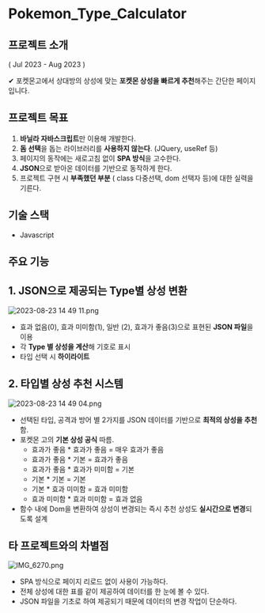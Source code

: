 # Pokemon_Type_Calculator

## 프로젝트 소개

( Jul 2023 - Aug 2023 )

✔ 포켓몬고에서 상대방의 상성에 맞는 **포켓몬 상성을 빠르게 추천**해주는 간단한 페이지입니다.

## 프로젝트 목표

1. **바닐라 자바스크립트**만 이용해 개발한다. 
2. **돔 선택**을 돕는 라이브러리를 **사용하지 않는다**. (JQuery, useRef 등)
3. 페이지의 동작에는 새로고침 없이 **SPA 방식**을 고수한다.
4. **JSON**으로 받아온 데이터를 기반으로 동작하게 한다.
5. 프로젝트 구현 시 **부족했던 부분** ( class 다중선택, dom 선택자 등)에 대한 실력을 기른다.

## 기술 스택

- Javascript

## 주요 기능

## 1. JSON으로 제공되는 Type별 상성 변환

![2023-08-23 14 49 11.png](https://s3-us-west-2.amazonaws.com/secure.notion-static.com/27f97977-a3b6-4766-833a-7027c0f25230/2023-08-23_14_49_11.png)

- 효과 없음(0), 효과 미미함(1), 일반 (2), 효과가 좋음(3)으로 표현된 **JSON 파일**을 이용
- 각 **Type 별 상성을 계산**해 기호로 표시
- 타입 선택 시 **하이라이트**

## 2. 타입별 상성 추천 시스템

![2023-08-23 14 49 04.png](https://s3-us-west-2.amazonaws.com/secure.notion-static.com/c7fb3694-0a4a-4af7-8b71-438704a46899/2023-08-23_14_49_04.png)

- 선택된 타입, 공격과 방어 별 2가지를 JSON 데이터를 기반으로 **최적의 상성을 추천**함.
- 포켓몬 고의 **기본 상성 공식** 따름.
    - 효과가 좋음 * 효과가 좋음 = 매우 효과가 좋음
    - 효과가 좋음 * 기본 = 효과가 좋음
    - 효과가 좋음 * 효과가 미미함 = 기본
    - 기본 * 기본 = 기본
    - 기본 * 효과 미미함 = 효과 미미함
    - 효과 미미함 * 효과 미미함 = 효과 없음
- 함수 내에 Dom을 변환하여 상성이 변경되는 즉시 추천 상성도 **실시간으로 변경**되도록 설계

## 타 프로젝트와의 차별점

![IMG_6270.png](https://s3-us-west-2.amazonaws.com/secure.notion-static.com/7066bf43-d0ea-4614-8d5a-c19bdf3a17d0/IMG_6270.png)

- SPA 방식으로 페이지 리로드 없이 사용이 가능하다.
- 전체 상성에 대한 표를 같이 제공하여 데이터를 한 눈에 볼 수 있다.
- JSON 파일을 기초로 하여 제공되기 때문에 데이터의 변경 작업이 단순하다.
